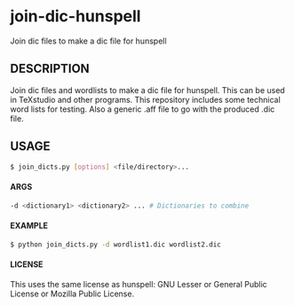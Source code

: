 join-dic-hunspell
=================

Join dic files to make a dic file for hunspell

## DESCRIPTION
Join dic files and wordlists to make a dic file for hunspell. This can be used
in TeXstudio and other programs. This repository includes some technical word
lists for testing. Also a generic .aff file to go with the produced .dic file.

## USAGE
``` bash
$ join_dicts.py [options] <file/directory>...
```

#### ARGS
``` bash
-d <dictionary1> <dictionary2> ... # Dictionaries to combine
```

#### EXAMPLE
``` bash
$ python join_dicts.py -d wordlist1.dic wordlist2.dic
```

#### LICENSE

This uses the same license as hunspell: GNU Lesser or General Public License or Mozilla Public License.
